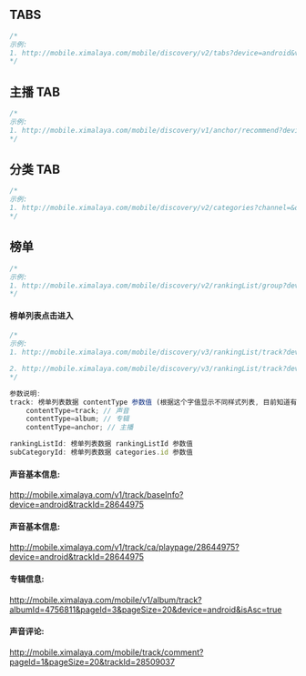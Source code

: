 ## TABS
```javascript
/*
示例: 
1. http://mobile.ximalaya.com/mobile/discovery/v2/tabs?device=android&version=5.4.63
*/
```

## 主播 TAB
```javascript
/*
示例: 
1. http://mobile.ximalaya.com/mobile/discovery/v1/anchor/recommend?device=android&version=5.4.63
*/
```

## 分类 TAB
```javascript
/*
示例: 
1. http://mobile.ximalaya.com/mobile/discovery/v2/categories?channel=&device=android&picVersion=13&scale=2&version=5.4.63
*/
```

## 榜单
```javascript
/*
示例: 
1. http://mobile.ximalaya.com/mobile/discovery/v2/rankingList/group?device=android&includeActivity=true&includeSpecial=true&scale=2&version=5.4.63
*/
```

#### 榜单列表点击进入
```javascript
/*
示例: 
1. http://mobile.ximalaya.com/mobile/discovery/v3/rankingList/track?device=android&pageId=1&pageSize=20&rankingListId=57&target=main&version=5.4.63

2. http://mobile.ximalaya.com/mobile/discovery/v3/rankingList/track?device=android&pageId=1&pageSize=20&rankingListId=57&target=main&version=5.4.63&subCategoryId=12
*/

参数说明: 
track: 榜单列表数据 contentType 参数值 (根据这个字值显示不同样式列表, 目前知道有)
    contentType=track; // 声音
    contentType=album; // 专辑
    contentType=anchor; // 主播

rankingListId: 榜单列表数据 rankingListId 参数值
subCategoryId: 榜单列表数据 categories.id 参数值
```

#### 声音基本信息:
http://mobile.ximalaya.com/v1/track/baseInfo?device=android&trackId=28644975

#### 声音基本信息:
http://mobile.ximalaya.com/v1/track/ca/playpage/28644975?device=android&trackId=28644975

#### 专辑信息: 
http://mobile.ximalaya.com/mobile/v1/album/track?albumId=4756811&pageId=3&pageSize=20&device=android&isAsc=true

#### 声音评论: 
http://mobile.ximalaya.com/mobile/track/comment?pageId=1&pageSize=20&trackId=28509037

